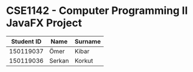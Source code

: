 # **CSE1142 - Computer Programming II JavaFX Project**

|Student ID|Name|Surname|
|---|---|---| 
|150119037|  	Ömer|   	Kibar|  
|150119036 | 	Serkan | 	Korkut|  
